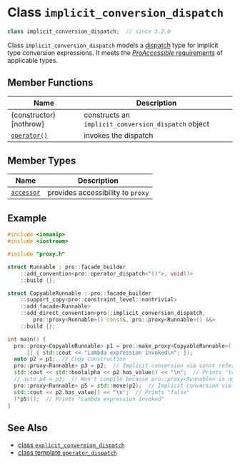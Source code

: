 # Class `implicit_conversion_dispatch`

```cpp
class implicit_conversion_dispatch;  // since 3.2.0
```

Class `implicit_conversion_dispatch` models a [dispatch](ProDispatch.md) type for implicit type conversion expressions. It meets the [*ProAccessible* requirements](ProAccessible.md) of applicable types.

## Member Functions

| Name                                                         | Description                                         |
| ------------------------------------------------------------ | --------------------------------------------------- |
| (constructor) [nothrow]                                      | constructs an `implicit_conversion_dispatch` object |
| [`operator()`](implicit_conversion_dispatch/operator_call.md) | invokes the dispatch                                |

## Member Types

| Name                                                   | Description                       |
| ------------------------------------------------------ | --------------------------------- |
| [`accessor`](implicit_conversion_dispatch/accessor.md) | provides accessibility to `proxy` |

## Example

```cpp
#include <iomanip>
#include <iostream>

#include "proxy.h"

struct Runnable : pro::facade_builder
    ::add_convention<pro::operator_dispatch<"()">, void()>
    ::build {};

struct CopyableRunnable : pro::facade_builder
    ::support_copy<pro::constraint_level::nontrivial>
    ::add_facade<Runnable>
    ::add_direct_convention<pro::implicit_conversion_dispatch,
        pro::proxy<Runnable>() const&, pro::proxy<Runnable>() &&>
    ::build {};

int main() {
  pro::proxy<CopyableRunnable> p1 = pro::make_proxy<CopyableRunnable>(
      [] { std::cout << "Lambda expression invoked\n"; });
  auto p2 = p1;  // Copy construction
  pro::proxy<Runnable> p3 = p2;  // Implicit conversion via const reference of pro::proxy<CopyableRunnable>
  std::cout << std::boolalpha << p2.has_value() << "\n";  // Prints "true"
  // auto p4 = p3;  // Won't compile because pro::proxy<Runnable> is not copy-constructible
  pro::proxy<Runnable> p5 = std::move(p2);  // Implicit conversion via rvalue reference of pro::proxy<CopyableRunnable>
  std::cout << p2.has_value() << "\n";  // Prints "false"
  (*p5)();  // Prints "Lambda expression invoked"
}
```

## See Also

- [class `explicit_conversion_dispatch`](explicit_conversion_dispatch.md)
- [class template `operator_dispatch`](operator_dispatch.md)